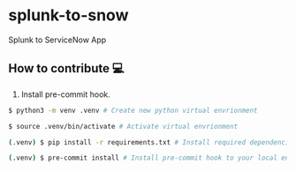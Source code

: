 # splunk-to-snow

Splunk to ServiceNow App

## How to contribute 💻

1. Install pre-commit hook.

```bash
$ python3 -m venv .venv # Create new python virtual envrionment

$ source .venv/bin/activate # Activate virtual envrionment

(.venv) $ pip install -r requirements.txt # Install required dependencies

(.venv) $ pre-commit install # Install pre-commit hook to your local env
```
